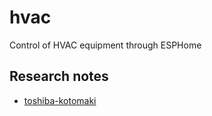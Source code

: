 # hvac

Control of HVAC equipment through ESPHome


## Research notes

- [toshiba-kotomaki](docs/toshiba-kotomaki.md)


